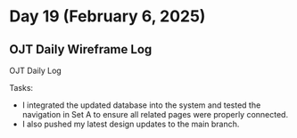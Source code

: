 # Day 19 (February 6, 2025)

## OJT Daily Wireframe Log
OJT Daily Log

Tasks:
- I integrated the updated database into the system and tested the navigation in Set A to ensure all related pages were properly connected.
- I also pushed my latest design updates to the main branch.
